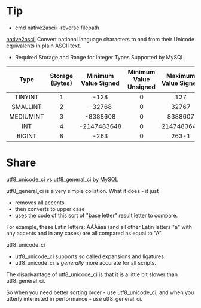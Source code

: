 # Tip

*  cmd native2ascii -reverse filepath 

[native2ascii](https://native2ascii.net) Convert national language characters to and from their Unicode equivalents in plain ASCII text.

*  Required Storage and Range for Integer Types Supported by MySQL

| Type | Storage (Bytes) | Minimum Value Signed |	Minimum Value Unsigned | Maximum Value Signed	| Maximum Value Unsigned |
| :-: | :-: | :-: | :-: | :-: | :-: |
| TINYINT |	1 |	-128 | 0 | 127 | 255 |
| SMALLINT |	2 |	-32768 |	0 |	32767 |	65535 |	
| MEDIUMINT |	3 |	-8388608 |	0 |	8388607 |	16777215 |	
| INT |	4 |	-2147483648 |	0 |	2147483647 |	4294967295 |	
| BIGINT |	8 |	-263 |	0 |	263-1 |	264-1 |	

# Share

[utf8_unicode_ci vs utf8_general_ci by MySQL](https://forums.mysql.com/read.php?103,187048,188748#msg-188748)

utf8_general_ci is a very simple collation. 
What it does - it just 
* removes all accents 
* then converts to upper case 
* uses the code of this sort of "base letter" result letter to compare. 

For example, these Latin letters: ÀÁÅåāă (and all other Latin letters "a" 
with any accents and in any cases) are all compared as equal to "A". 

utf8_unicode_ci
* utf8_unicode_ci supports so called expansions and ligatures.
* utf8_unicode_ci is *generally* more accurate for all scripts. 

The disadvantage of utf8_unicode_ci is that it is a little bit 
slower than utf8_general_ci. 

So when you need better sorting order - use utf8_unicode_ci, 
and when you utterly interested in performance - use utf8_general_ci.
